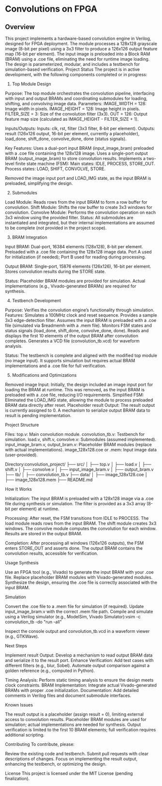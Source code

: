 # Convolutions on FPGA
## Overview
This project implements a hardware-based convolution engine in Verilog, designed for FPGA deployment. The module processes a 128x128 grayscale image (8-bit per pixel) using a 3x3 filter to produce a 126x126 output feature map (16-bit per element). The input image is preloaded into a Block RAM (BRAM) using a .coe file, eliminating the need for runtime image loading. The design is parameterized, modular, and includes a testbench for simulation-based verification.
Project Status
The project is in active development, with the following components completed or in progress:
1. Top Module Design

Purpose: The top module orchestrates the convolution pipeline, interfacing with input and output BRAMs and coordinating submodules for loading, shifting, and convolving image data.
Parameters:
IMAGE_WIDTH = 128: Image width in pixels.
IMAGE_HEIGHT = 128: Image height in pixels.
FILTER_SIZE = 3: Size of the convolution filter (3x3).
OUT = 126: Output feature map size (calculated as IMAGE_HEIGHT - FILTER_SIZE + 1).


Inputs/Outputs:
Inputs: clk, rst, filter (3x3 filter, 8-bit per element).
Outputs: result (126x126 output, 16-bit per element, currently a placeholder), load_done, shift_done, convolve_done, done (status signals).


Key Features:
Uses a dual-port input BRAM (input_image_bram) preloaded with a .coe file containing the 128x128 image.
Uses a single-port output BRAM (output_image_bram) to store convolution results.
Implements a two-level finite state machine (FSM):
Main states: IDLE, PROCESS, STORE_OUT.
Process states: LOAD, SHIFT, CONVOLVE, STORE.


Removed the image input port and LOAD_IMG state, as the input BRAM is preloaded, simplifying the design.



2. Submodules

Load Module: Reads rows from the input BRAM to form a row buffer for convolution.
Shift Module: Shifts the row buffer to create 3x3 windows for convolution.
Convolve Module: Performs the convolution operation on each 3x3 window using the provided filter.
Status: All submodules are instantiated and integrated, but their internal implementations are assumed to be complete (not provided in the project scope).

3. BRAM Integration

Input BRAM:
Dual-port, 16384 elements (128x128), 8-bit per element.
Preloaded with a .coe file containing the 128x128 image data.
Port A used for initialization (if needed); Port B used for reading during processing.


Output BRAM:
Single-port, 15876 elements (126x126), 16-bit per element.
Stores convolution results during the STORE state.


Status: Placeholder BRAM modules are provided for simulation. Actual implementations (e.g., Vivado-generated BRAMs) are required for synthesis.

4. Testbench Development

Purpose: Verifies the convolution engine’s functionality through simulation.
Features:
Simulates a 100MHz clock and reset sequence.
Provides a sample 3x3 edge-detection filter.
Assumes the input BRAM is preloaded with a .coe file (simulated via $readmemh with a .mem file).
Monitors FSM states and status signals (load_done, shift_done, convolve_done, done).
Reads and displays the first 10 elements of the output BRAM after convolution completes.
Generates a VCD file (convolution_tb.vcd) for waveform analysis.


Status: The testbench is complete and aligned with the modified top module (no image input). It supports simulation but requires actual BRAM implementations and a .coe file for full verification.

5. Modifications and Optimizations

Removed image Input: Initially, the design included an image input port for loading the BRAM at runtime. This was removed, as the input BRAM is preloaded with a .coe file, reducing I/O requirements.
Simplified FSM: Eliminated the LOAD_IMG state, allowing the module to process preloaded BRAM data directly after reset.
Placeholder result Output: The result output is currently assigned to 0. A mechanism to serialize output BRAM data to result is pending implementation.

Project Structure

Files:
top.v: Main convolution module.
convolution_tb.v: Testbench for simulation.
load.v, shift.v, convolve.v: Submodules (assumed implemented).
input_image_bram.v, output_bram.v: Placeholder BRAM modules (replace with actual implementations).
image_128x128.coe or .mem: Input image data (user-provided).


Directory:convolution_project/
├── src/
│   ├── top.v
│   ├── load.v
│   ├── shift.v
│   ├── convolve.v
│   ├── input_image_bram.v
│   ├── output_bram.v
├── tb/
│   ├── convolution_tb.v
├── data/
│   ├── image_128x128.coe
│   ├── image_128x128.mem
├── README.md



How It Works

Initialization:
The input BRAM is preloaded with a 128x128 image via a .coe file during synthesis or simulation.
The filter is provided as a 3x3 array (8-bit per element) at runtime.


Processing:
After reset, the FSM transitions from IDLE to PROCESS.
The load module reads rows from the input BRAM.
The shift module creates 3x3 windows.
The convolve module computes the convolution for each window.
Results are stored in the output BRAM.


Completion:
After processing all windows (126x126 outputs), the FSM enters STORE_OUT and asserts done.
The output BRAM contains the convolution results, accessible for verification.



Usage
Synthesis

Use an FPGA tool (e.g., Vivado) to generate the input BRAM with your .coe file.
Replace placeholder BRAM modules with Vivado-generated modules.
Synthesize the design, ensuring the .coe file is correctly associated with the input BRAM.

Simulation

Convert the .coe file to a .mem file for simulation (if required).
Update input_image_bram.v with the correct .mem file path.
Compile and simulate using a Verilog simulator (e.g., ModelSim, Vivado Simulator):vsim -c convolution_tb -do "run -all"


Inspect the console output and convolution_tb.vcd in a waveform viewer (e.g., GTKWave).

Next Steps

Implement result Output: Develop a mechanism to read output BRAM data and serialize it to the result port.
Enhance Verification:
Add test cases with different filters (e.g., blur, Sobel).
Automate output comparison against a golden reference (e.g., computed in Python).


Timing Analysis: Perform static timing analysis to ensure the design meets clock constraints.
BRAM Implementation: Integrate actual Vivado-generated BRAMs with proper .coe initialization.
Documentation: Add detailed comments in Verilog files and document submodule interfaces.

Known Issues

The result output is a placeholder (assign result = 0), limiting external access to convolution results.
Placeholder BRAM modules are used for simulation; actual implementations are needed for synthesis.
Output verification is limited to the first 10 BRAM elements; full verification requires additional scripting.

Contributing
To contribute, please:

Review the existing code and testbench.
Submit pull requests with clear descriptions of changes.
Focus on implementing the result output, enhancing the testbench, or optimizing the design.

License
This project is licensed under the MIT License (pending finalization).
